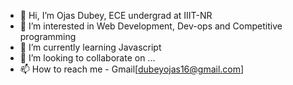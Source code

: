 - 👋 Hi, I’m Ojas Dubey, ECE undergrad at IIIT-NR
- 👀 I’m interested in Web Development, Dev-ops and Competitive programming
- 🌱 I’m currently learning Javascript
- 💞️ I’m looking to collaborate on ...
- 📫 How to reach me -  Gmail[dubeyojas16@gmail.com]

<!---
ojninja16/ojninja16 is a ✨ special ✨ repository because its `README.md` (this file) appears on your GitHub profile.
You can click the Preview link to take a look at your changes.
--->
